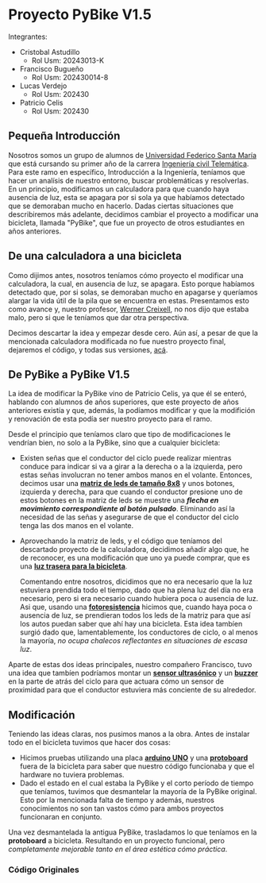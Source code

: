 # Proyecto PyBike V1.5
Integrantes:
- Cristobal Astudillo
    * Rol Usm: 20243013-K
- Francisco Bugueño
    * Rol Usm: 202430014-8
- Lucas Verdejo
    * Rol Usm: 202430
- Patricio Celis
    * Rol Usm: 202430

## Pequeña Introducción
Nosotros somos un grupo de alumnos de [Universidad Federico Santa María](https://usm.cl/) que está cursando su primer año de la carrera [Ingeniería civil Telemática](https://usm.cl/admision/carreras/ingenieria-civil-telematica/).
Para este ramo en específico, Introducción a la Ingeniería, teníamos que hacer un analísis de nuestro entorno, buscar problemáticas y resolverlas. En un principio, modificamos un calculadora para que cuando haya ausencia de luz, esta
se apagara por si sola ya que habíamos detectado que se demoraban mucho en hacerlo. Dadas ciertas situaciones que describiremos más adelante, decidimos cambiar el proyecto a modificar una bicicleta, llamada "PyBike", que fue un proyecto de otros estudiantes en años anteriores. 
## De una calculadora a una bicicleta
Como dijimos antes, nosotros teníamos cómo proyecto el modificar una calculadora, la cual, en ausencia de luz, se apagara. Esto porque habíamos detectado que, por si solas, se demoraban mucho en 
apagarse y queríamos alargar la vida útil de la pila que se encuentra en estas. Presentamos esto como avance y, nuestro profesor, [Werner Creixell](https://www.linkedin.com/in/creixell/?locale=es_ES), no nos dijo que estaba malo, pero si que
le teníamos que dar otra perspectiva.

Decimos descartar la idea y empezar desde cero. Aún así, a pesar de que la mencionada calculadora modificada no fue nuestro proyecto final,
dejaremos el código, y todas sus versiones, [acá](https://github.com/lilcrixx01/Int-a-la-Ing/tree/main/Calculadora).

## De PyBike a PyBike V1.5
La idea de modificar la PyBike vino de Patricio Celis, ya que él se enteró, hablando con alumnos de años superiores, que este proyecto de años anteriores existía y que, además, la podíamos modificar y que la modifición y renovación de esta podía ser nuestro proyecto para el ramo.

Desde el principio que teníamos claro que tipo de modificaciones le vendrían bien, no solo a la PyBike, sino que a cualquier bicicleta:

- Existen señas que el conductor del ciclo puede realizar mientras conduce para indicar si va a girar a la derecha o a la izquierda, pero estas señas involucran no tener ambos manos en el volante. Entonces, decimos usar una [**matriz de leds de tamaño 8x8**](https://afel.cl/producto/matriz-de-leds-8x8-max-7219/) y unos botones, izquierda y derecha, para que cuando el conductor presione uno de estos botones en la matriz de leds se muestre una **_flecha en movimiento correspondiente al botón pulsado_**. Eliminando así la necesidad de las señas y asegurarse de que el conductor del ciclo tenga las dos manos en el volante.

- Aprovechando la matriz de leds, y el código que teníamos del descartado proyecto de la calculadora, decidimos añadir algo que, he de reconocer, es una modificación que uno ya puede comprar, que es una [**luz trasera para la bicicleta**](https://listado.mercadolibre.cl/luz-trasera-bicicleta).

  Comentando entre nosotros, dicidimos que no era necesario que la luz estuviera prendida todo el tiempo, dado que ha plena luz del día no era       necesario, pero si era necesario cuando hubiera poca o ausencia de luz. Asi que, usando una [**fotoresistencia**](https://www.mechatronicstore.cl/fotoresistencia-ldr-5mm/) hicimos que, cuando haya poca o ausencia de luz, se prendieran todos los leds de la       matriz para que así los autos puedan saber que ahí hay una bicicleta. Esta idea tambíen surgió dado que, lamentablemente, los conductores de       ciclo, o al menos la mayoría, *_no ocupa chalecos reflectantes en situaciones de escasa luz_*.

Aparte de estas dos ideas principales, nuestro compañero Francisco, tuvo una idea que tambíen podríamos montar un [**sensor ultrasónico**](https://afel.cl/producto/sensor-de-ultrasonico-hc-sr04/) y un [**buzzer**](https://maxelectronica.cl/prototipo/293-buzzer-zumbador-activo-5-volts.html) en la parte de atrás del ciclo para que actuara cómo un sensor de proximidad para que el conductor estuviera más conciente de su alrededor.

## Modificación

Teniendo las ideas claras, nos pusimos manos a la obra. Antes de instalar todo en el bicicleta tuvimos que hacer dos cosas:

- Hicimos pruebas utilizando una placa [**arduino UNO**](https://arduino.cl/producto/arduino-uno/) y una [**protoboard**](https://arduino.cl/producto/protoboard-de-tamano-completo-830pts-mb-102/) fuera de la bicicleta para saber que nuestro código funcionaba y que el hardware no tuviera problemas.
- Dado el estado en el cual estaba la PyBike y el corto período de tiempo que teníamos, tuvimos que desmantelar la mayoría de la PyBike original. Esto por la mencionada falta de tiempo y además, nuestros conocimientos no son tan vastos cómo para ambos proyectos funcionaran en conjunto.

Una vez desmantelada la antigua PyBike, trasladamos lo que teníamos en la **protoboard** a bicicleta. Resultando en un proyecto funcional, pero *_completamente mejorable tanto en el área estética cómo práctica_*.

### Código Originales


